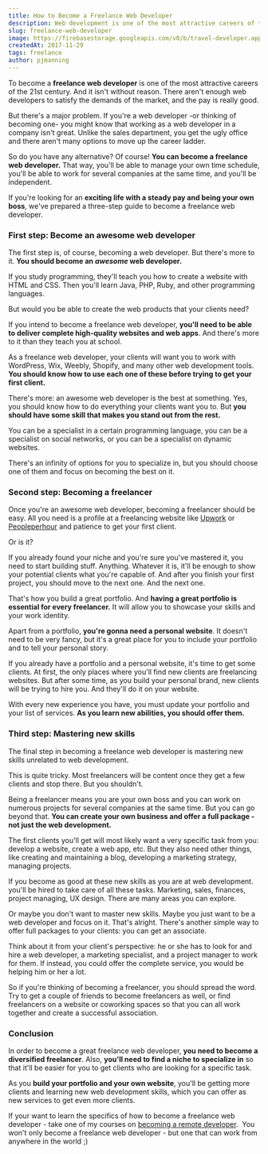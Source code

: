 ```yaml
---
title: How to Become a Freelance Web Developer
description: Web development is one of the most attractive careers of the 21st century. And it isn't without reason. There aren't enough web developers.
slug: freelance-web-developer
image: https://firebasestorage.googleapis.com/v0/b/travel-developer.appspot.com/o/posts%2Ffreelance-web-developer%2Ffreelancewebdeveloper.jpg?alt=media&token=0b51c745-ac60-48f4-8cde-4f50d9edd198
createdAt: 2017-11-29
tags: freelance
author: pjmanning
---
```


To become a **freelance web developer** is one of the most attractive careers of the 21st century. And it isn't without reason. There aren't enough web developers to satisfy the demands of the market, and the pay is really good.

But there's a major problem. If you're a web developer -or thinking of becoming one- you might know that working as a web developer in a company isn't great. Unlike the sales department, you get the ugly office and there aren't many options to move up the career ladder.

So do you have any alternative? Of course! **You can become a freelance web developer.** That way, you'll be able to manage your own time schedule, you'll be able to work for several companies at the same time, and you'll be independent.

If you're looking for an **exciting life with a steady pay and being your own boss**, we've prepared a three-step guide to become a freelance web developer.

### First step: Become an awesome web developer

The first step is, of course, becoming a web developer. But there's more to it. **You should become an _awesome_ web developer.**

If you study programming, they'll teach you how to create a website with HTML and CSS. Then you'll learn Java, PHP, Ruby, and other programming languages.

But would you be able to create the web products that your clients need?

If you intend to become a freelance web developer, **you'll need to be able to deliver complete high-quality websites and web apps**. And there's more to it than they teach you at school.

As a freelance web developer, your clients will want you to work with WordPress, Wix, Weebly, Shopify, and many other web development tools. **You should know how to use each one of these before trying to get your first client.**

There's more: an awesome web developer is the best at something. Yes, you should know how to do everything your clients want you to. But **you should have some skill that makes you stand out from the rest.**

You can be a specialist in a certain programming language, you can be a specialist on social networks, or you can be a specialist on dynamic websites.

There's an infinity of options for you to specialize in, but you should choose one of them and focus on becoming the best on it.

### Second step: Becoming a freelancer

Once you're an awesome web developer, becoming a freelancer should be easy. All you need is a profile at a freelancing website like [Upwork](https://www.upwork.com/) or [Peopleperhour](https://www.peopleperhour.com/) and patience to get your first client.

Or is it?

If you already found your niche and you're sure you've mastered it, you need to start building stuff. Anything. Whatever it is, it'll be enough to show your potential clients what you're capable of. And after you finish your first project, you should move to the next one. And the next one.

That's how you build a great portfolio. And **having a great portfolio is essential for every freelancer.** It will allow you to showcase your skills and your work identity.

Apart from a portfolio, **you're gonna need a personal website**. It doesn't need to be very fancy, but it's a great place for you to include your portfolio and to tell your personal story.

If you already have a portfolio and a personal website, it's time to get some clients. At first, the only places where you'll find new clients are freelancing websites. But after some time, as you build your personal brand, new clients will be trying to hire you. And they'll do it on your website.

With every new experience you have, you must update your portfolio and your list of services. **As you learn new abilities, you should offer them.**

### Third step: Mastering new skills

The final step in becoming a freelance web developer is mastering new skills unrelated to web development.

This is quite tricky. Most freelancers will be content once they get a few clients and stop there. But you shouldn't.

Being a freelancer means you are your own boss and you can work on numerous projects for several companies at the same time. But you can go beyond that. **You can create your own business and offer a full package - not just the web development.**

The first clients you'll get will most likely want a very specific task from you: develop a website, create a web app, etc. But they also need other things, like creating and maintaining a blog, developing a marketing strategy, managing projects.

If you become as good at these new skills as you are at web development. you'll be hired to take care of all these tasks. Marketing, sales, finances, project managing, UX design. There are many areas you can explore.

Or maybe you don't want to master new skills. Maybe you just want to be a web developer and focus on it. That's alright. There's another simple way to offer full packages to your clients: you can get an associate.

Think about it from your client's perspective: he or she has to look for and hire a web developer, a marketing specialist, and a project manager to work for them. If instead, you could offer the complete service, you would be helping him or her a lot.

So if you're thinking of becoming a freelancer, you should spread the word. Try to get a couple of friends to become freelancers as well, or find freelancers on a website or coworking spaces so that you can all work together and create a successful association.

### Conclusion

In order to become a great freelance web developer, **you need to become a diversified freelancer**. Also, **you'll need to find a niche to specialize in** so that it'll be easier for you to get clients who are looking for a specific task.

As you **build your portfolio and your own website**, you'll be getting more clients and learning new web development skills, which you can offer as new services to get even more clients.

If your want to learn the specifics of how to become a freelance web developer - take one of my courses on [becoming a remote developer](https://www.traveldeveloper.com/).  You won't only become a freelance web developer - but one that can work from anywhere in the world ;)
